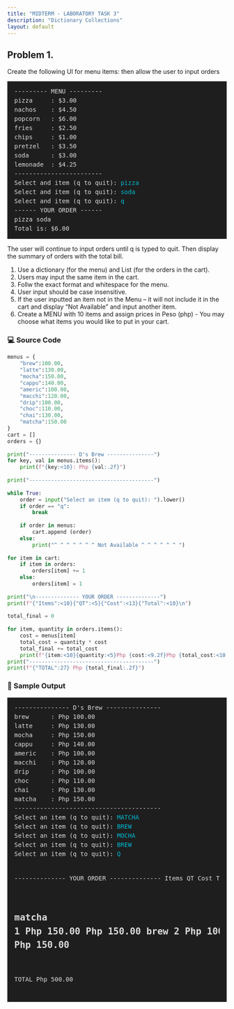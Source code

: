 ```yaml
---
title: "MIDTERM - LABORATORY TASK 3"
description: "Dictionary Collections"
layout: default
---
```


## Problem 1.
Create the following UI for menu items: then allow the user to input orders
<div style="background-color:#1e1e1e; color:#dcdcdc; border:1px solid #333; padding:12px 15px; font-family:'Courier New', monospace; font-size:14px; line-height:1.5; overflow-y:auto;">
<pre style="margin:0; white-space:pre;">--------- MENU ---------
pizza     : $3.00
nachos    : $4.50
popcorn   : $6.00
fries     : $2.50
chips     : $1.00
pretzel   : $3.50
soda      : $3.00
lemonade  : $4.25
------------------------
Select and item (q to quit): <span style="color:#00bcd4;">pizza</span>
Select and item (q to quit): <span style="color:#00bcd4;">soda</span>
Select and item (q to quit): <span style="color:#00bcd4;">q</span>
------ YOUR ORDER ------
pizza soda
Total is: $6.00
</code></pre>
  </div>  
  
The user will continue to input orders until q is typed to quit. Then display the summary of
orders with the total bill.  
1. Use a dictionary (for the menu) and List (for the orders in the cart).  
2. Users may input the same item in the cart.  
3. Follw the exact format and whitespace for the menu.  
4. User input should be case insensitive.  
5. If the user inputted an item not in the Menu – it will not include it in the cart and
display “Not Available” and input another item.  
6. Create a MENU with 10 items and assign prices in Peso (php) - You may choose what
items you would like to put in your cart.  

### 💻 Source Code
```python
menus = {  
    "brew":100.00,  
    "latte":130.00,  
    "mocha":150.00,  
    "cappu":140.00,  
    "americ":100.00,  
    "macchi":120.00,  
    "drip":100.00,  
    "choc":110.00,  
    "chai":130.00,  
    "matcha":150.00  
}  
cart = []  
orders = {}  
  
print("--------------- D's Brew ---------------")  
for key, val in menus.items():  
    print(f"{key:<10}: Php {val:.2f}")  
    
print("----------------------------------------")
  
while True:  
    order = input("Select an item (q to quit): ").lower()  
    if order == "q":  
        break  
      
    if order in menus:  
        cart.append (order)  
    else:  
        print("^ ^ ^ ^ ^ ^ ^ Not Available ^ ^ ^ ^ ^ ^ ")  
  
for item in cart:  
    if item in orders:  
        orders[item] += 1  
    else:  
        orders[item] = 1  
          
print("\n-------------- YOUR ORDER --------------")  
print(f"{"Items":<10}{"QT":<5}{"Cost":<13}{"Total":<10}\n")  
  
total_final = 0  
  
for item, quantity in orders.items():  
    cost = menus[item]  
    total_cost = quantity * cost  
    total_final += total_cost  
    print(f"{item:<10}{quantity:<5}Php {cost:<9.2f}Php {total_cost:<10.2f}")  
print("----------------------------------------")      
print(f"{"TOTAL":27} Php {total_final:.2f}")  
``` 
  
### 🧾 Sample Output
<div style="background-color:#1e1e1e; color:#dcdcdc; border:1px solid #333; padding:12px 15px; font-family:'Courier New', monospace; font-size:14px; line-height:1.5; overflow-y:auto;">
<pre style="margin:0; white-space:pre;">--------------- D's Brew ---------------
brew      : Php 100.00
latte     : Php 130.00
mocha     : Php 150.00
cappu     : Php 140.00
americ    : Php 100.00
macchi    : Php 120.00
drip      : Php 100.00
choc      : Php 110.00
chai      : Php 130.00
matcha    : Php 150.00
----------------------------------------
Select an item (q to quit): <span style="color:#00bcd4;">MATCHA</span>
Select an item (q to quit): <span style="color:#00bcd4;">BREW</span>
Select an item (q to quit): <span style="color:#00bcd4;">MOCHA</span>
Select an item (q to quit): <span style="color:#00bcd4;">BREW</span>
Select an item (q to quit): <span style="color:#00bcd4;">Q</span>

-------------- YOUR ORDER --------------
Items     QT   Cost         Total

matcha    1    Php 150.00   Php 150.00
brew      2    Php 100.00   Php 200.00
mocha     1    Php 150.00   Php 150.00
----------------------------------------
TOTAL                       Php 500.00
</code></pre>
</div>

